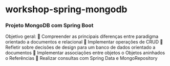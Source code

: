 # workshop-spring-mongodb
### Projeto MongoDB com Spring Boot

Objetivo geral:
 Compreender as principais diferenças entre paradigma orientado a documentos e relacional
 Implementar operações de CRUD
 Refletir sobre decisões de design para um banco de dados orientado a documentos
 Implementar associações entre objetos
o Objetos aninhados
o Referências
 Realizar consultas com Spring Data e MongoRepository
